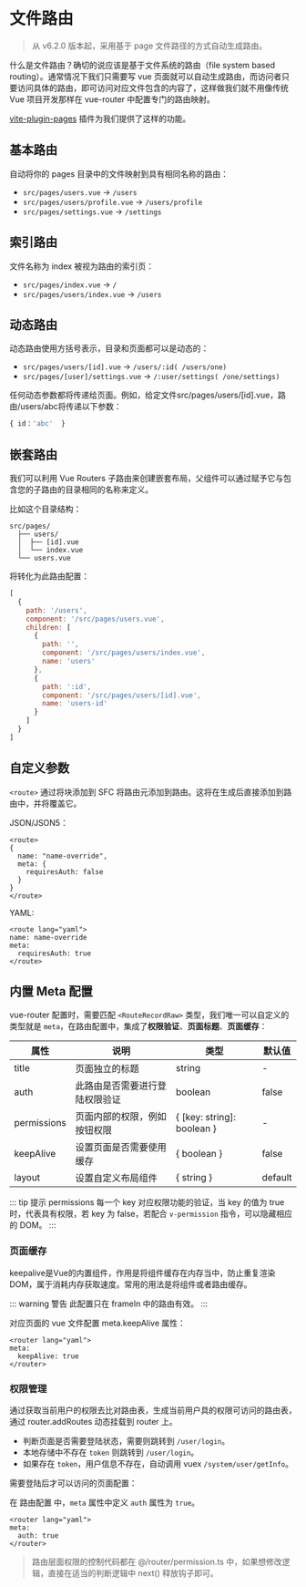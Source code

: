 # 文件路由

> 从 v6.2.0 版本起，采用基于 page 文件路径的方式自动生成路由。

什么是文件路由？确切的说应该是基于文件系统的路由（file system based routing）。通常情况下我们只需要写 vue 页面就可以自动生成路由，而访问者只要访问具体的路由，即可访问对应文件包含的内容了，这样做我们就不用像传统 Vue 项目开发那样在 vue-router 中配置专门的路由映射。

[vite-plugin-pages](https://github.com/hannoeru/vite-plugin-pages) 插件为我们提供了这样的功能。

## 基本路由

自动将你的 pages 目录中的文件映射到具有相同名称的路由：

- `src/pages/users.vue` -> `/users`
- `src/pages/users/profile.vue` -> `/users/profile`
- `src/pages/settings.vue` -> `/settings`

## 索引路由

文件名称为 index 被视为路由的索引页：

- `src/pages/index.vue` -> `/`
- `src/pages/users/index.vue` -> `/users`

## 动态路由

动态路由使用方括号表示，目录和页面都可以是动态的：

- `src/pages/users/[id].vue` -> `/users/:id( /users/one)`
- `src/pages/[user]/settings.vue` -> `/:user/settings( /one/settings)`

任何动态参数都将传递给页面。例如，给定文件src/pages/users/[id].vue，路由/users/abc将传递以下参数：

```js
{ id：'abc'  }
```

## 嵌套路由

我们可以利用 Vue Routers 子路由来创建嵌套布局，父组件可以通过赋予它与包含您的子路由的目录相同的名称来定义。

比如这个目录结构：

```
src/pages/
  ├── users/
  │  ├── [id].vue
  │  └── index.vue
  └── users.vue
```

将转化为此路由配置：

```js
[
  {
    path: '/users',
    component: '/src/pages/users.vue',
    children: [
      {
        path: '',
        component: '/src/pages/users/index.vue',
        name: 'users'
      },
      {
        path: ':id',
        component: '/src/pages/users/[id].vue',
        name: 'users-id'
      }
    ]
  }
]
```

## 自定义参数

`<route>` 通过将块添加到 SFC 将路由元添加到路由。这将在生成后直接添加到路由中，并将覆盖它。

JSON/JSON5：

```vue
<route>
{
  name: "name-override",
  meta: {
    requiresAuth: false
  }
}
</route>
```

YAML:

```vue
<route lang="yaml">
name: name-override
meta:
  requiresAuth: true
</route>
```

## 内置 Meta 配置

vue-router 配置时，需要匹配 `<RouteRecordRaw>` 类型，我们唯一可以自定义的类型就是 `meta`，在路由配置中，集成了**权限验证**、**页面标题**、**页面缓存**：

| 属性        | 说明                           | 类型                       | 默认值 |
| ----------- | ------------------------------ | -------------------------- | ------ |
| title       | 页面独立的标题                 | string                     | -      |
| auth        | 此路由是否需要进行登陆权限验证 | boolean                    | false  |
| permissions | 页面内部的权限，例如按钮权限   | { [key: string]: boolean } | -      |
| keepAlive | 设置页面是否需要使用缓存   | { boolean } | false      |
| layout | 设置自定义布局组件   | { string } | default      |

::: tip 提示
permissions 每一个 key 对应权限功能的验证，当 key 的值为 true 时，代表具有权限，若 key 为 false，若配合 `v-permission` 指令，可以隐藏相应的 DOM。
:::

### 页面缓存

keepalive是Vue的内置组件，作用是将组件缓存在内存当中，防止重复渲染DOM，属于消耗内存获取速度。常用的用法是将组件或者路由缓存。

::: warning 警告
此配置只在 frameIn 中的路由有效。
:::

对应页面的 vue 文件配置 meta.keepAlive 属性：

```vue
<router lang="yaml">
meta:
  keepAlive: true
</router>
```

### 权限管理

通过获取当前用户的权限去比对路由表，生成当前用户具的权限可访问的路由表，通过 router.addRoutes 动态挂载到 router 上。

- 判断页面是否需要登陆状态，需要则跳转到 `/user/login`。
- 本地存储中不存在 `token` 则跳转到 `/user/login`。
- 如果存在 `token`，用户信息不存在，自动调用 vuex `/system/user/getInfo`。

需要登陆后才可以访问的页面配置：

在 路由配置 中，`meta` 属性中定义 `auth` 属性为 `true`。

```vue
<router lang="yaml">
meta:
  auth: true
</router>
```

> 路由层面权限的控制代码都在 @/router/permission.ts 中，如果想修改逻辑，直接在适当的判断逻辑中 next() 释放钩子即可。
